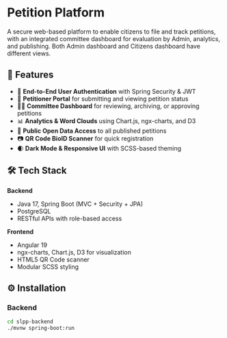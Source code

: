 # Petition Platform

A secure web-based platform to enable citizens to file and track petitions, with an integrated committee dashboard for evaluation by Admin, analytics, and publishing. Both Admin dashboard and Citizens dashboard have different views.

## 📌 Features

- 🔐 **End-to-End User Authentication** with Spring Security & JWT
- 📮 **Petitioner Portal** for submitting and viewing petition status
- 🧑‍⚖️ **Committee Dashboard** for reviewing, archiving, or approving petitions
- 📊 **Analytics & Word Clouds** using Chart.js, ngx-charts, and D3
- 🔎 **Public Open Data Access** to all published petitions
- 📷 **QR Code BioID Scanner** for quick registration
- 🌒 **Dark Mode & Responsive UI** with SCSS-based theming

## 🛠️ Tech Stack

**Backend**  
- Java 17, Spring Boot (MVC + Security + JPA)  
- PostgreSQL  
- RESTful APIs with role-based access  

**Frontend**  
- Angular 19  
- ngx-charts, Chart.js, D3 for visualization  
- HTML5 QR Code scanner  
- Modular SCSS styling  

## ⚙️ Installation

### Backend

```bash
cd slpp-backend
./mvnw spring-boot:run
 
